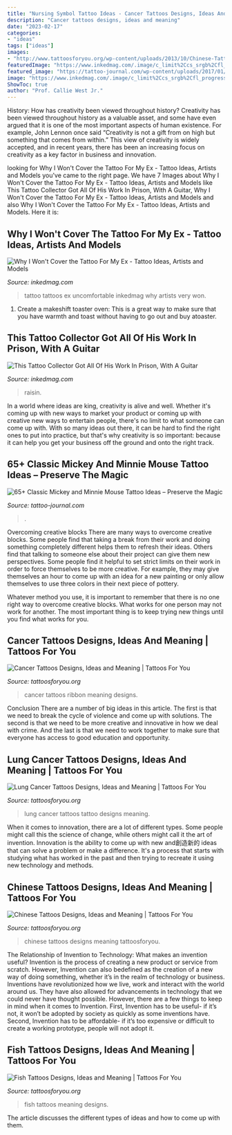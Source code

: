 ```yaml
---
title: "Nursing Symbol Tattoo Ideas - Cancer Tattoos Designs, Ideas And Meaning"
description: "Cancer tattoos designs, ideas and meaning"
date: "2023-02-17"
categories:
- "ideas"
tags: ["ideas"]
images:
- "http://www.tattoosforyou.org/wp-content/uploads/2013/10/Chinese-Tattoos-Designs.jpg"
featuredImage: "https://www.inkedmag.com/.image/c_limit%2Ccs_srgb%2Cfl_progressive%2Cq_auto:good%2Cw_700/MTY1MDM0ODIxNjQ5NzA0MDU3/bradleymontanez2.jpg"
featured_image: "https://tattoo-journal.com/wp-content/uploads/2017/01/Mickey-and-Minnie-Mouse-Tattoo-51.jpg"
image: "https://www.inkedmag.com/.image/c_limit%2Ccs_srgb%2Cfl_progressive%2Cq_auto:good%2Cw_700/MTY1MDM0ODIxNjQ5NzA0MDU3/bradleymontanez2.jpg"
ShowToc: true
author: "Prof. Callie West Jr."
---
```



History: How has creativity been viewed throughout history?
Creativity has been viewed throughout history as a valuable asset, and some have even argued that it is one of the most important aspects of human existence. For example, John Lennon once said “Creativity is not a gift from on high but something that comes from within.” This view of creativity is widely accepted, and in recent years, there has been an increasing focus on creativity as a key factor in business and innovation.

	

		
looking for Why I Won&#039;t Cover the Tattoo For My Ex - Tattoo Ideas, Artists and Models you've came to the right page. We have 7 Images about Why I Won&#039;t Cover the Tattoo For My Ex - Tattoo Ideas, Artists and Models like This Tattoo Collector Got All Of His Work In Prison, With A Guitar, Why I Won&#039;t Cover the Tattoo For My Ex - Tattoo Ideas, Artists and Models and also Why I Won&#039;t Cover the Tattoo For My Ex - Tattoo Ideas, Artists and Models. Here it is:
		
    
## Why I Won&#039;t Cover The Tattoo For My Ex - Tattoo Ideas, Artists And Models

<img loading=lazy src="https://www.inkedmag.com/.image/t_share/MTU5MDMzMDU5ODU0MDAxODEz/exink-feat.jpg" onerror="this.onerror=null;this.src='https://tse3.mm.bing.net/th?id=OIP.2Cyy89lJXxfYkQ-eeLoSEAHaF7&amp;pid=15.1';" alt="Why I Won&#039;t Cover the Tattoo For My Ex - Tattoo Ideas, Artists and Models">

_Source: inkedmag.com_

>tattoo tattoos ex uncomfortable inkedmag why artists very won. 

	

1. Create a makeshift toaster oven: This is a great way to make sure that you have warmth and toast without having to go out and buy atoaster.

    
## This Tattoo Collector Got All Of His Work In Prison, With A Guitar

<img loading=lazy src="https://www.inkedmag.com/.image/c_limit%2Ccs_srgb%2Cfl_progressive%2Cq_auto:good%2Cw_700/MTY1MDM0ODIxNjQ5NzA0MDU3/bradleymontanez2.jpg" onerror="this.onerror=null;this.src='https://tse2.mm.bing.net/th?id=OIP.Rg6JydJwWaCZ2mnRef-TPwHaJ3&amp;pid=15.1';" alt="This Tattoo Collector Got All Of His Work In Prison, With A Guitar">

_Source: inkedmag.com_

>raisin. 

	

In a world where ideas are king, creativity is alive and well. Whether it's coming up with new ways to market your product or coming up with creative new ways to entertain people, there's no limit to what someone can come up with. With so many ideas out there, it can be hard to find the right ones to put into practice, but that's why creativity is so important: because it can help you get your business off the ground and onto the right track.

    
## 65+ Classic Mickey And Minnie Mouse Tattoo Ideas – Preserve The Magic

<img loading=lazy src="https://tattoo-journal.com/wp-content/uploads/2017/01/Mickey-and-Minnie-Mouse-Tattoo-51.jpg" onerror="this.onerror=null;this.src='https://tse3.mm.bing.net/th?id=OIP.7--lqAEZwZea3_oALwJeAAHaHa&amp;pid=15.1';" alt="65+ Classic Mickey and Minnie Mouse Tattoo Ideas – Preserve the Magic">

_Source: tattoo-journal.com_

>. 

	

Overcoming creative blocks
There are many ways to overcome creative blocks. Some people find that taking a break from their work and doing something completely different helps them to refresh their ideas. Others find that talking to someone else about their project can give them new perspectives.
Some people find it helpful to set strict limits on their work in order to force themselves to be more creative. For example, they may give themselves an hour to come up with an idea for a new painting or only allow themselves to use three colors in their next piece of pottery.

 Whatever method you use, it is important to remember that there is no one right way to overcome creative blocks. What works for one person may not work for another. The most important thing is to keep trying new things until you find what works for you.

    
## Cancer Tattoos Designs, Ideas And Meaning | Tattoos For You

<img loading=lazy src="http://www.tattoosforyou.org/wp-content/uploads/2013/10/Cancer-Ribbon-Tattoos-768x1024.jpg" onerror="this.onerror=null;this.src='https://tse3.mm.bing.net/th?id=OIP.klmkyqnbunl-AmSoX3YxxQHaJ4&amp;pid=15.1';" alt="Cancer Tattoos Designs, Ideas and Meaning | Tattoos For You">

_Source: tattoosforyou.org_

>cancer tattoos ribbon meaning designs. 

	

Conclusion
There are a number of big ideas in this article. The first is that we need to break the cycle of violence and come up with solutions. The second is that we need to be more creative and innovative in how we deal with crime. And the last is that we need to work together to make sure that everyone has access to good education and opportunity.

    
## Lung Cancer Tattoos Designs, Ideas And Meaning | Tattoos For You

<img loading=lazy src="https://www.tattoosforyou.org/wp-content/uploads/2017/07/Lung-Cancer-Tattoo.jpg" onerror="this.onerror=null;this.src='https://tse2.mm.bing.net/th?id=OIP.-jPy9mUJXoYCJbMZYCiwCgHaJ3&amp;pid=15.1';" alt="Lung Cancer Tattoos Designs, Ideas and Meaning | Tattoos For You">

_Source: tattoosforyou.org_

>lung cancer tattoos tattoo designs meaning. 

	

When it comes to innovation, there are a lot of different types. Some people might call this the science of change, while others might call it the art of invention. Innovation is the ability to come up with new and創造新的 ideas that can solve a problem or make a difference. It's a process that starts with studying what has worked in the past and then trying to recreate it using new technology and methods.

    
## Chinese Tattoos Designs, Ideas And Meaning | Tattoos For You

<img loading=lazy src="http://www.tattoosforyou.org/wp-content/uploads/2013/10/Chinese-Tattoos-Designs.jpg" onerror="this.onerror=null;this.src='https://tse1.mm.bing.net/th?id=OIP.pNHR-oBABT8NAJx1_n-Z8AHaJ4&amp;pid=15.1';" alt="Chinese Tattoos Designs, Ideas and Meaning | Tattoos For You">

_Source: tattoosforyou.org_

>chinese tattoos designs meaning tattoosforyou. 

	

The Relationship of Invention to Technology: What makes an invention useful?
Invention is the process of creating a new product or service from scratch. However, Invention can also bedefined as the creation of a new way of doing something, whether it’s in the realm of technology or business. Inventions have revolutionized how we live, work and interact with the world around us. They have also allowed for advancements in technology that we could never have thought possible. 
However, there are a few things to keep in mind when it comes to Invention. First, Invention has to be useful- if it’s not, it won’t be adopted by society as quickly as some inventions have. Second, Invention has to be affordable- if it’s too expensive or difficult to create a working prototype, people will not adopt it.

    
## Fish Tattoos Designs, Ideas And Meaning | Tattoos For You

<img loading=lazy src="http://www.tattoosforyou.org/wp-content/uploads/2013/10/Fish-Tattoos-Photos.jpg" onerror="this.onerror=null;this.src='https://tse4.mm.bing.net/th?id=OIP.VbYz6-etChceTbshXXWgnwHaLH&amp;pid=15.1';" alt="Fish Tattoos Designs, Ideas and Meaning | Tattoos For You">

_Source: tattoosforyou.org_

>fish tattoos meaning designs. 

	

The article discusses the different types of ideas and how to come up with them.

